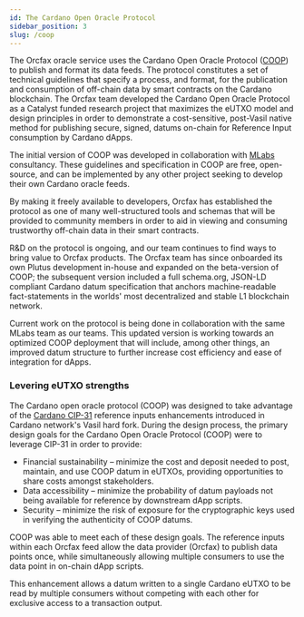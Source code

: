 ```yaml
---
id: The Cardano Open Oracle Protocol
sidebar_position: 3
slug: /coop
---
```


The Orcfax oracle service uses the Cardano Open Oracle Protocol
([COOP](https://github.com/mlabs-haskell/cardano-open-oracle-protocol/))
to publish and format its data feeds. The protocol constitutes a set of
technical guidelines that specify a process, and format, for the publication and
consumption of off-chain data by smart contracts on the Cardano blockchain. The
Orcfax team developed the Cardano Open Oracle Protocol as a Catalyst funded
research project that maximizes the eUTXO model and design principles in order
to demonstrate a cost-sensitive, post-Vasil native method for publishing secure,
signed, datums on-chain for Reference Input consumption by Cardano dApps.

The initial version of COOP was developed in collaboration with
[MLabs](https://mlabs.city/) consultancy. These guidelines and specification in
COOP are free, open-source, and can be implemented by any other project seeking
to develop their own Cardano oracle feeds.

By making it freely available to developers, Orcfax has established the protocol
as one of many well-structured tools and schemas that will be provided to
community members in order to aid in viewing and consuming trustworthy off-chain
data in their smart contracts.

R&D on the protocol is ongoing, and our team continues to find ways to bring
value to Orcfax products. The Orcfax team has since onboarded its own Plutus
development in-house and expanded on the beta-version of COOP; the subsequent
version included a full schema.org, JSON-LD compliant Cardano datum
specification that anchors machine-readable fact-statements in the worlds' most
decentralized and stable L1 blockchain network.

Current work on the protocol is being done in collaboration with the same MLabs
team as our teams. This updated version is working towards an optimized COOP
deployment that will include, among other things, an improved datum structure to
further increase cost efficiency and ease of integration for dApps.

### Levering eUTXO strengths
The Cardano open oracle protocol (COOP) was designed to take advantage of the
[Cardano CIP-31](https://cips.cardano.org/cips/cip31/) reference inputs
enhancements introduced in Cardano network's Vasil hard fork. During the design
process, the primary design goals for the Cardano Open Oracle Protocol (COOP)
were to leverage CIP-31 in order to provide:

* Financial sustainability – minimize the cost and deposit needed to post,
maintain, and use COOP datum in eUTXOs, providing opportunities to share costs
amongst stakeholders.
* Data accessibility – minimize the probability of datum payloads not being
available for reference by downstream dApp scripts.
* Security – minimize the risk of exposure for the cryptographic keys used in
verifying the authenticity of COOP datums.

COOP was able to meet each of these design goals. The reference inputs
within each Orcfax feed allow the data provider (Orcfax) to publish data points
once, while simultaneously allowing multiple consumers to use the data point in
on-chain dApp scripts.

This enhancement allows a datum written to a single Cardano eUTXO to be read by
multiple consumers without competing with each other for exclusive access to
a transaction output.
